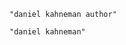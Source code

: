 ```query 2021-10-14 14:04
"daniel kahneman author"
```
```query 2021-10-14 14:04
"daniel kahneman"
```